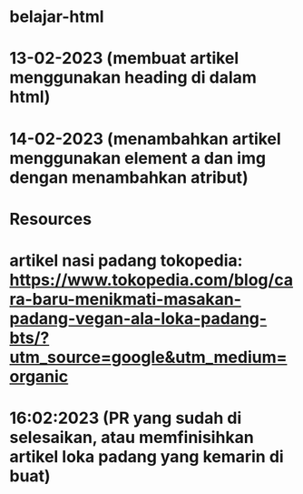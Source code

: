 # belajar-html 
# 13-02-2023 (membuat artikel menggunakan heading di dalam html)
# 14-02-2023 (menambahkan artikel menggunakan element a dan img dengan menambahkan atribut)

# Resources
# artikel nasi padang tokopedia: https://www.tokopedia.com/blog/cara-baru-menikmati-masakan-padang-vegan-ala-loka-padang-bts/?utm_source=google&utm_medium=organic

# 16:02:2023 (PR yang sudah di selesaikan, atau memfinisihkan artikel loka padang yang kemarin di buat)
